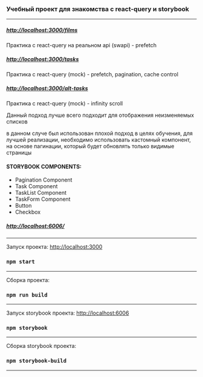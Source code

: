 ### Учебный проект для знакомства с react-query и storybook

---

##### [http://localhost:3000/films](http://localhost:3000/films)

Практика с react-query на реальном api (swapi) - prefetch

##### [http://localhost:3000/tasks](http://localhost:3000/tasks)

Практика с react-query (mock) - prefetch, pagination, cache control

##### [http://localhost:3000/alt-tasks](http://localhost:3000/alt-tasks)

Практика с react-query (mock) - infinity scroll

Данный подход лучше всего подходит для отображения неизменяемых списков

в данном случе был использован плохой подход в целях обучения, для лучшей реализации, необходимо использовать кастомный компонент, на основе пагинации, который будет обновлять только видимые страницы

#### STORYBOOK COMPONENTS:

- Pagination Component
- Task Component
- TaskList Component
- TaskForm Component
- Button
- Checkbox

##### [http://localhost:6006/](http://localhost:6006/)

---

Запуск проекта: [http://localhost:3000](http://localhost:3000)
### `npm start`

---

Сборка проекта:
### `npm run build`

---


Запуск storybook проекта: [http://localhost:6006](http://localhost:6006)
### `npm storybook`

---

Сборка storybook проекта:
### `npm storybook-build`

---

